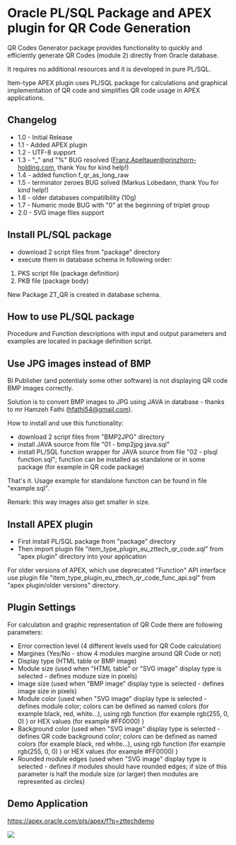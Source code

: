 # Oracle PL/SQL Package and APEX plugin for QR Code Generation
QR Codes Generator package provides functionality to quickly and efficiently generate QR Codes (module 2) directly from Oracle database.

It requires no additional resources and it is developed in pure PL/SQL.

Item-type APEX plugin uses PL/SQL package for calculations and graphical implementation of QR code and simplifies QR code usage in APEX applications.

## Changelog
- 1.0 - Initial Release
- 1.1 - Added APEX plugin
- 1.2 - UTF-8 support
- 1.3 - "_" and "%" BUG resolved (Franz.Apeltauer@prinzhorn-holding.com, thank You for kind help!)
- 1.4 - added function f_qr_as_long_raw
- 1.5 - terminator zeroes BUG solved (Markus Lobedann, thank You for kind help!)
- 1.6 - older databases compatilbility (10g)
- 1.7 - Numeric mode BUG with "0" at the beginning of triplet group
- 2.0 - SVG image files support

## Install PL/SQL package
- download 2 script files from "package" directory 
- execute them in database schema in following order:
1. PKS script file (package definition)
2. PKB file (package body)

New Package ZT_QR is created in database schema.

## How to use PL/SQL package
Procedure and Function descriptions with input and output parameters and examples are located in package definition script.

## Use JPG images instead of BMP
BI Publisher (and potentialy some other software) is not displaying QR code BMP images correctly.

Solution is to convert BMP images to JPG using JAVA in database - thanks to mr Hamzeh Fathi (hfathi54@gmail.com).

How to install and use this functionality:
- download 2 script files from "BMP2JPG" directory
- install JAVA source from file "01 - bmp2jpg java.sql"
- install PL/SQL function wrapper for JAVA source from file "02 - plsql function.sql"; function can be installed as standalone or in some package (for example in QR code package)

That's it. Usage example for standalone function can be found in file "example.sql".

Remark: this way images also get smaller in size.

## Install APEX plugin
- First install PL/SQL package from "package" directory
- Then import plugin file "item_type_plugin_eu_zttech_qr_code.sql" from "apex plugin" directory into your application

For older versions of APEX, which use deprecated "Function" API interface use plugin file "item_type_plugin_eu_zttech_qr_code_func_api.sql" from "apex plugin/older versions" directory.

## Plugin Settings
For calculation and graphic representation of QR Code there are following parameters:
- Error correction level (4 different levels used for QR Code calculation)
- Margines (Yes/No - show 4 modules margine around QR Code or not)
- Display type (HTML table or BMP image)
- Module size (used when "HTML table" or "SVG image" display type is selected - defines moduze size in pixels)
- Image size (used when "BMP image" display type is selected - defines image size in pixels)
- Module color (used when "SVG image" display type is selected - defines module color; colors can be defined as named colors (for example black, red, white...), using rgb function (for example rgb(255, 0, 0) ) or HEX values (for example #FF0000) )
- Background color (used when "SVG image" display type is selected - defines QR code background color; colors can be defined as named colors (for example black, red white...), using rgb function (for example rgb(255, 0, 0) ) or HEX values (for example #FF0000) )
- Rounded module edges (used when "SVG image" display type is selected - defines if modules should have rounded edges; if size of this parameter is half the module size (or larger) then modules are represented as circles)

## Demo Application
https://apex.oracle.com/pls/apex/f?p=zttechdemo

![](https://github.com/zorantica/qr-code/blob/master/preview.jpg)
